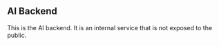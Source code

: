 
## AI Backend

This is the AI backend. It is an internal service that is not exposed to the public.